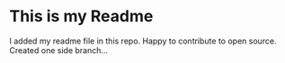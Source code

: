 # This is my Readme

I added my readme file in this repo.
Happy to contribute to open source.
Created one side branch...

